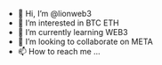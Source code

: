- 👋 Hi, I’m @lionweb3
- 👀 I’m interested in BTC ETH
- 🌱 I’m currently learning WEB3
- 💞️ I’m looking to collaborate on META
- 📫 How to reach me ...

<!---
lionweb3/lionweb3 is a ✨ special ✨ repository because its `README.md` (this file) appears on your GitHub profile.
You can click the Preview link to take a look at your changes.
--->
